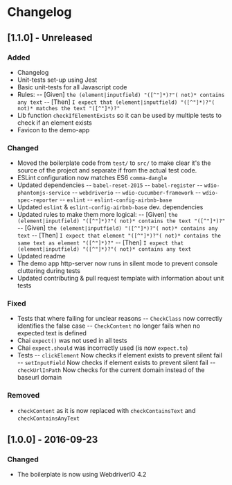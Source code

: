 # Changelog

## [1.1.0] - Unreleased
### Added 
- Changelog
- Unit-tests set-up using Jest
- Basic unit-tests for all Javascript code
- Rules:
-- [Given] `the (element|inputfield) "([^"]*)?"( not)* contains any text`
-- [Then] `I expect that (element|inputfield) "([^"]*)?"( not)* matches the text "([^"]*)?"`
- Lib function `checkIfElementExists` so it can be used by multiple tests to check if an element exists
- Favicon to the demo-app

### Changed
- Moved the boilerplate code from `test/` to `src/` to make clear it's the 
source of the project and separate if from the actual test code.
- ESLint configuration now matches ES6 `comma-dangle`
- Updated dependencies
-- `babel-reset-2015` 
-- `babel-register` 
-- `wdio-phantomjs-service`
-- `webdriverio`
-- `wdio-cucumber-framework`
-- `wdio-spec-reporter`
-- `eslint`
-- `eslint-config-airbnb-base`
- Updated `eslint` & `eslint-config-airbnb-base` dev. dependencies
- Updated rules to make them more logical:
-- [Given] `the (element|inputfield) "([^"]*)?"( not)* contains the text "([^"]*)?"`
-- [Given] `the (element|inputfield) "([^"]*)?"( not)* contains any text`
-- [Then] `I expect that element "([^"]*)?"( not)* contains the same text as element "([^"]*)?"`
-- [Then] `I expect that (element|inputfield) "([^"]*)?"( not)* contains any text`
- Updated readme
- The demo app http-server now runs in silent mode to prevent console cluttering during tests
- Updated contributing & pull request template with information about unit tests

### Fixed
- Tests that where failing for unclear reasons
-- `CheckClass` now correctly identifies the false case
-- `CheckContent` no longer fails when no expected text is defined
- Chai `expect()` was not used in all tests
- Chai `expect.should` was incorrectly used (is now `expect.to`)
- Tests
-- `clickElement` Now checks if element exists to prevent silent fail
-- `setInputField` Now checks if element exists to prevent silent fail
-- `checkUrlInPath` Now checks for the current domain instead of the baseurl domain

### Removed
- `checkContent` as it is now replaced with `checkContainsText` and `checkContainsAnyText`


## [1.0.0] - 2016-09-23
### Changed
- The boilerplate is now using WebdriverIO 4.2
